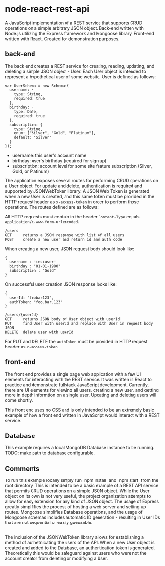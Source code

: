 <h1>node-react-rest-api</h1>

A JavaScript implementation of a REST service that supports CRUD operations on a simple arbitrary JSON object. Back-end written with Node.js utilizing the Express framework and Mongoose library. Front-end written with React. Created for demonstration purposes.

<h2>back-end</h2>

The back end creates a REST service for creating, reading, updating, and deleting a simple JSON object - User. Each User object is intended to represent a hypothetical user of some website. User is defined as follows: 

```
var UserSchema = new Schema({
  username: {
    type: String,
    required: true
  },
  birthday: {
    type: Date,
    required: true
  },
  subscription: {
    type: String,
    enum: ["Silver", "Gold", "Platinum"],
    default: "Silver"
  }
});
```

* username: this user's account name
* birthday: user's birthday (required for sign up)
* subscription: account level for some site feature subscription (Silver, Gold, or Platinum)

The application exposes several routes for performing CRUD operations on a User object. For update and delete, authentication is required and supported by JSONWebToken library. A JSON Web Token is generated when a new User is created, and this same token must be provided in the HTTP request header as `x-access-token` in order to perform those operations. The routes defined are as follows: 

All HTTP requests must contain in the header ```Content-Type``` equals `application/x-www-form-urlencoded`.

```
/users
GET     returns a JSON response with list of all users
POST    create a new user and return id and auth code
```

When creating a new user, JSON request body should look like:

```
{
  username : "testuser"
  birthday : "01-01-1980"
  subscription : "Gold"
}
```

On successful user creation JSON response looks like:

```
{
  userId: "foobar123",
  authToken: "foo.bar.123"
}
```

```
/users/{userId}
GET     returns JSON body of User object with userId
PUT     find User with userId and replace with User in request body JSON
DELETE  delete user with userId
```

For PUT and DELETE the `authToken` must be provided in HTTP request header as `x-access-token`. 

<h2>front-end</h2>

The front end provides a single page web application with a few UI elements for interacting with the REST service. It was written in React to practice and demonstrate fullstack JavaScript development. Currently, there are UI elements for viewing all users, creating a new user, and getting more in depth informtion on a single user. Updating and deleting users will come shortly. 

This front end uses no CSS and is only intended to be an extremely basic example of how a front end written in JavaScript would interact with a REST service.

<h2>Database</h2>

This example requires a local MongoDB Database instance to be running. TODO: make path to database configurable. 

<h2>Comments</h2>
To run this example locally simply run `npm install` and `npm start` from the root directory. This is intended to be a basic example of a REST API service that permits CRUD operations on a simple JSON object. While the User object on its own is not very useful, the project organization attempts to allow for easy extension for any kind of JSON object. The usage of Express greatly simplfifies the process of hosting a web server and setting up routes. Mongoose simplifies Database operations, and the usage of Mongoose schemas  includes automatic ID generation - resulting in User IDs that are not sequential or easily guessable. 

</br>The inclusion of the JSONWebToken library allows for establishing a method of authetnicating the users of the API. When a new User object is created and added to the Database, an authentication token is generated. Theoretically this would be safeguard against users who were not the account creator from deleting or modifying a User. 


